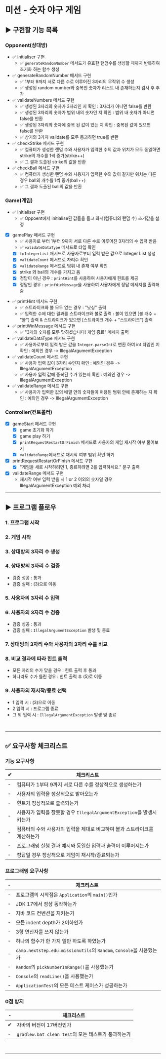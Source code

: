 # 미션 - 숫자 야구 게임

## ▶️ 구현할 기능 목록

### Opponent(상대방)
- ✅ initialiser 구현
  - ✅ `generateRandomNumber` 메서드가 유효한 랜덤수를 생성할 때까지 반복하여 초기화 하는 함수 생성
- ✅ generateRandomNumber 메서드 구현
  - ✅ 1부터 9까지 서로 다른 수로 이루어진 3자리의 무작위 수 생성
  - ✅ 생성된 random number와 중복인 숫자가 리스트 내 존재하는지 검사 후 추가
- ✅ validateNumbers 메서드 구현
  - ✅ 생성된 3자리의 숫자가 3자리인 지 확인 : 3자리가 아니면 false를 반환
  - ✅ 생성된 3자리의 숫자가 범위 내의 숫자인 지 확인 : 범위 내 숫자가 아니면 false를 반환
  - ✅ 생성된 3자리의 숫자에 중복 된 값이 있는 지 확인 : 중복된 값이 있으면 false를 반환
  - ✅ 상기의 3가지 validate를 모두 통과하면 true를 반환
- ✅ checkStrike 메서드 구현
  - ✅ 컴퓨터가 생성한 랜덤 수와 사용자가 입력한 수의 값과 위치가 모두 동일하면 strike의 개수를 1씩 증가(strike++)
  - ✅ 그 결과 도출된 strike의 값을 반환
- ✅ checkBall 메서드 구현
  - ✅ 컴퓨터가 생성한 랜덤 수와 사용자가 입력한 수의 값이 같지만 위치는 다른 경우 ball의 개수를 1씩 증가(ball++)
  - ✅ 그 결과 도출된 ball의 값을 반환

### Game(게임)
- ✅ initialiser 구현
  - ✅ Oppoent에서 initialise된 값들을 들고 와서(컴퓨터의 랜덤 수) 초기값을 설정
- [x] gamePlay 매서드 구현
  - ✅ 사용자로 부터 1부터 9까지 서로 다른 수로 이루어진 3자리의 수 입력 받음
  - ✅ `validateDataType` 메서드로 타입 확인
  - [x] `toIntegerList` 매서드로 사용자로부터 입력 받은 값으로 Integer List 생성
  - [x] `validateCount` 메서드로 자리수 확인
  - [x] `validateRange` 메서드로 범위 내 존재 여부 확인
  - [x] strike 와 ball의 개수를 가지고 옴
  - [x] 정답이 아닌 경우 : `printHint`를 사용하여 사용자에게 힌트를 제공
  - [x] 정답인 경우 : `printWinMessage`을 사용하여 사용자에게 정답 메세지를 출력해줌
- ✅ printHint 메서드 구현
  - ✅ 스트라이크와 볼 모두 없는 경우 : "낫싱" 출력
  - ✅ 입력한 수에 대한 결과를 스트라이크와 볼로 출력 : 볼이 있으면 [볼 개수 + "볼"] 출력 & 스트라이크가 있으면 [스트라이크 개수 + "스트라이크"] 출력
- ✅ printWinMessage 메서드 구현
  - ✅ "3개의 숫자를 모두 맞히셨습니다! 게임 종료" 메세지 출력
- ✅ validateDataType 메서드 구현
  - ✅ 사용자로부터 입력 받은 값을 `Integer.parseInt`로 변환 하여 int 타입인 지 확인 : 예외인 경우 -> IllegalArgumentException
- ✅ validateCount 메서드 구현
  - ✅ 사용자 입력 값이 3자리 수인지 확인 : 예외인 경우 -> IllegalArgumentException
  - ✅ 사용자 입력 값에 중복된 수가 있는지 확인 : 예외인 경우 -> IllegalArgumentException
- ✅ validateRange 메서드 구현
  - ✅ 사용자가 입력한 값의 배열 안의 숫자들이 허용된 범위 안에 존재하는 지 확인 : 예외인 경우 -> IllegalArgumentException

### Controller(컨트롤러)
- [x] gameStart 메서드 구현
  - [x] game 초기화 하기
  - [x] game play 하기
  - [x] `printRequestRestartOrFinish` 메서드로 사용자의 게임 재시작 여부 물어보기
  - [x] `validateRange`메서드로 재시작 여부 범위 확인 하기
- [x] printRequestRestartOrFinish 메서드 구현
  - [x] "게임을 새로 시작하려면 1, 종료하려면 2를 입력하세요." 문구 출력
- [x] validateRange 메서드 구현
  - 재시작 여부 입력 받을 시 1 or 2 이외의 숫자일 경우 IllegalArgumentException 예외 처리

---

## ▶️ 프로그램 플로우

### 1. 프로그램 시작
### 2. 게임 시작
### 3. 상대방의 3자리 수 생성
### 4. 상대방의 3자리 수 검증
- 검증 성공 : 통과
- 검증 실패 : (3)으로 이동
### 5. 사용자의 3자리 수 입력
### 6. 사용자의 3자리 수 검증
- 검증 성공 : 통과
- 검증 실패 : `IllegalArgumentException` 발생 및 종료
### 7. 상대방의 3자리 수와 사용자의 3자리 수를 비교
### 8. 비교 결과에 따라 힌트 출력
- 모든 자리의 수가 맞을 경우 : 힌트 출력 후 통과
- 하나라도 수가 틀린 경우 : 힌트 출력 후 (5)로 이동
### 9. 사용자의 재시작/종료 선택
- 1 입력 시 : (3)으로 이동
- 2 입력 시 : 프로그램 종료
- 그 외 입력 시 : `IllegalArgumentException` 발생 및 종료

<br>

---

## ✅ 요구사항 체크리스트

### 기능 요구사항
|✔|체크리스트|
|-|---|
|-|컴퓨터가 1부터 9까지 서로 다른 수를 정상적으로 생성하는가|
|-|사용자의 입력을 정상적으로 받아오는가|
|-|힌트가 정상적으로 출력되는가|
|-|사용자가 입력을 잘못할 경우 `IllegalArgumentException`을 발생시키는가|
|-|컴퓨터의 수와 사용자의 입력을 제대로 비교하여 볼과 스트라이크를 계산하는가|
|-|프로그래밍 실행 결과 예시와 동일한 입력과 출력이 이루어지는가|
|-|정답일 경우 정상적으로 게임이 재시작/종료되는가|

### 프로그래밍 요구사항
|-| 체크리스트                                                        |
|-|--------------------------------------------------------------|
|-| 프로그램의 시작점은 `Application`의 `main()`인가                         |
|-| JDK 17에서 정상 동작하는가                                            |
|-| 자바 코드 컨벤션을 지키는가                                              |
|-| 모든 indent depth가 2이하인가                                       |
|-| 3항 연산자를 쓰지 않는가                                               |
|-| 하나의 함수가 한 가지 일만 하도록 하였는가                                     |
|-| `camp.nextstep.edu.missionutils`의 `Random`, `Console`을 사용했는가 |
|-| `Random`의 `pickNumberInRange()`를 사용했는가                       |
|-| `Console`의 `readLine()`을 사용했는가                               |
|-| `ApplicationTest`의 모든 테스트 케이스가 성공하는가                         |

### 0점 방지
|-| 체크리스트                                   |
|-|-----------------------------------------|
|✔| 자바의 버전이 17버전인가                           |
|-| `gradlew.bat clean test`의 모든 테스트가 통과하는가 |

<br>

---